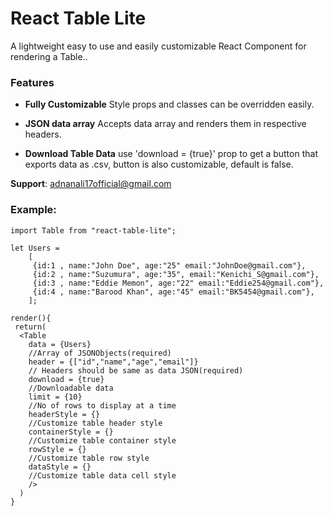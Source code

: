 # React Table Lite

A lightweight easy to use and easily customizable React Component for rendering a Table..

### Features

 - **Fully Customizable**
    Style props and classes can be overridden easily.

 - **JSON data array**
    Accepts data array and renders them in respective headers.

 - **Download Table Data**
    use 'download = {true}' prop to get a button that exports data as .csv, button is also customizable, default is false.

  **Support**:  adnanali17official@gmail.com

 ### Example:
    import Table from "react-table-lite";

    let Users = 
        [
         {id:1 , name:"John Doe", age:"25" email:"JohnDoe@gmail.com"},
         {id:2 , name:"Suzumura", age:"35", email:"Kenichi_S@gmail.com"},
         {id:3 , name:"Eddie Memon", age:"22" email:"Eddie254@gmail.com"},
         {id:4 , name:"Barood Khan", age:"45" email:"BK5454@gmail.com"},
    	];
	
	render(){
	 return(
	  <Table
		data = {Users}		
		//Array of JSONObjects(required)
		header = {["id","name","age","email"]}  
		// Headers should be same as data JSON(required)
		download = {true}
		//Downloadable data 
		limit = {10}
		//No of rows to display at a time
		headerStyle = {}
		//Customize table header style
		containerStyle = {}
		//Customize table container style
		rowStyle = {}
		//Customize table row style
		dataStyle = {}
		//Customize table data cell style
		/>
	  )
	}